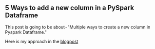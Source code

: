 ## 5 Ways to add a new column in a PySpark Dataframe

This post is going to be about - "Multiple ways to create a new column in Pyspark Dataframe."

Here is my approach in the [blogpost](https://towardsdatascience.com/5-ways-to-add-a-new-column-in-a-pyspark-dataframe-4e75c2fd8c08)

